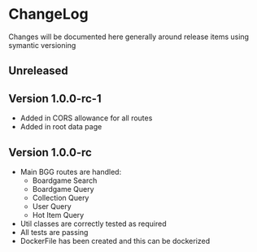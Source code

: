 # ChangeLog

Changes will be documented here generally around release items using symantic versioning

## Unreleased

## Version 1.0.0-rc-1

- Added in CORS allowance for all routes
- Added in root data page

## Version 1.0.0-rc

- Main BGG routes are handled:
  - Boardgame Search
  - Boardgame Query
  - Collection Query
  - User Query
  - Hot Item Query
- Util classes are correctly tested as required
- All tests are passing
- DockerFile has been created and this can be dockerized
